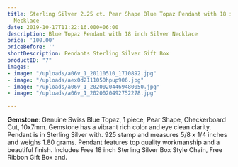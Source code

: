 ```yaml
---
title: Sterling Silver 2.25 ct. Pear Shape Blue Topaz Pendant with 18 inch Silver
  Necklace
date: 2019-10-17T11:22:16.000+06:00
description: Blue Topaz Pendant with 18 inch Silver Necklace
price: '100.00'
priceBefore: ''
shortDescription: Pendants Sterling Silver Gift Box
productID: "7"
images:
- image: "/uploads/a06v_1_20110510_1710892.jpg"
- image: "/uploads/aex0d2111050hpup906.jpg"
- image: "/uploads/a06v_1_20200204469480050.jpg"
- image: "/uploads/a06v_1_2020020492752278.jpg"

---
```

**Gemstone**: Genuine Swiss Blue Topaz, 1 piece, Pear Shape, Checkerboard Cut, 10x7mm. Gemstone has a vibrant rich color and eye clean clarity. Pendant is in Sterling Silver with. 925 stamp and measures 5/8 x 1/4 inches and weighs 1.80 grams. Pendant features top quality workmanship and a beautiful finish. Includes Free 18 inch Sterling Silver Box Style Chain, Free Ribbon Gift Box and.